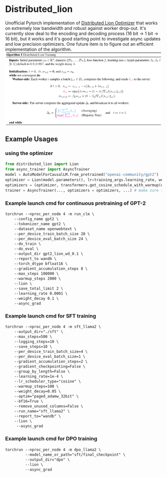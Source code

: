 # Distributed_lion
Unofficial Pytorch implementation of [Distributed Lion Optimizer](https://arxiv.org/abs/2404.00438) that works on extremely low bandwidth and robust against worker drop-out. It's currently slow deal to the encoding and decoding process (16 bit -> 1 bit -> 16 bit), but it works and it's good starting point to investigate async updates and low precision optimizers. One future item is to figure out an efficient implementation of the algorithm. 
![distributed_lion_algo](img/distributed_lion_algo.png)

## Example Usages
### using the optimizer 
```python
from distributed_lion import Lion
from async_trainer import AsyncTrainer
model = AutoModelForCausalLM.from_pretrained("openai-community/gpt2")
optimizer = Lion(model.parameters(), lr=training_args.learning_rate, weight_decay=training_args.weight_decay)
optimizers = (optimizer, transformers.get_cosine_schedule_with_warmup(optimizer, training_args.warmup_steps, training_args.max_steps))
trainer = AsyncTrainer(..., optimizers = optimizers, ...) # make sure to use the async trainer to stop the gradient from syncing
```

### Example launch cmd for continuous pretraining of GPT-2
```
torchrun --nproc_per_node 4 -m run_clm \
    --config_name gpt2 \
    --tokenizer_name gpt2 \
    --dataset_name openwebtext \
    --per_device_train_batch_size 20 \
    --per_device_eval_batch_size 24 \
    --do_train \
    --do_eval \
    --output_dir gpt2_lion_wd_0.1 \
    --report_to wandb \
    --torch_dtype bfloat16 \
    --gradient_accumulation_steps 8 \
    --max_steps 100000 \
    --warmup_steps 2000 \
    --lion \
    --save_total_limit 2 \
    --learning_rate 0.0001 \
    --weight_decay 0.1 \
    --async_grad
```

### Example launch cmd for SFT training
```
torchrun --nproc_per_node 4 -m sft_llama2 \
    --output_dir="./sft" \
    --max_steps=500 \
    --logging_steps=10 \
    --save_steps=10 \
    --per_device_train_batch_size=4 \
    --per_device_eval_batch_size=1 \
    --gradient_accumulation_steps=2 \
    --gradient_checkpointing=False \
    --group_by_length=False \
    --learning_rate=1e-4 \
    --lr_scheduler_type="cosine" \
    --warmup_steps=100 \
    --weight_decay=0.05 \
    --optim="paged_adamw_32bit" \
    --bf16=True \
    --remove_unused_columns=False \
    --run_name="sft_llama2" \
    --report_to="wandb" \
    --lion \
     --async_grad
```

### Example launch cmd for DPO training
```
torchrun --nproc_per_node 4 -m dpo_llama2 \
         --model_name_or_path="sft/final_checkpoint" \
         --output_dir="dpo" \
         --lion \
         --async_grad
```
